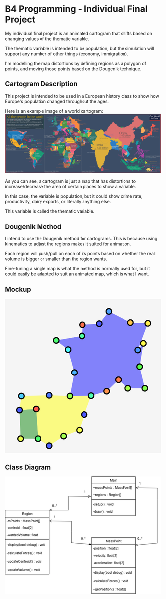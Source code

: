 # B4 Programming - Individual Final Project
My individual final project is an animated cartogram that shifts based on changing values of the thematic variable. 

The thematic variable is intended to be population, but the simulation will support any number of other things (economy, immigration).

I'm modelling the map distortions by defining regions as a polygon of points, and moving those points based on the Dougenik technique.

## Cartogram Description
This project is intended to be used in a European history class to show how Europe's population changed throughout the ages.

Here is an example image of a world cartogram:
![Sample Cartogram](images/Population-cartogram_World.png)

As you can see, a cartogram is just a map that has distortions to increase/decrease the area of certain places to show a variable.

In this case, the variable is population, but it could show crime rate, productivity, dairy exports, or literally anything else.

This variable is called the thematic variable.

## Dougenik Method
I intend to use the Dougenik method for cartograms. This is because using kinematics to adjust the regions makes it suited for animation.

Each region will push/pull on each of its points based on whether the real volume is bigger or smaller than the region wants.

Fine-tuning a single map is what the method is normally used for, but it could easily be adapted to suit an animated map, which is what I want.

## Mockup
![Western Europe Mockup](images/basicMockup.png)

## Class Diagram
![Class Diagram](images/CartogramClassDiagram.png)
